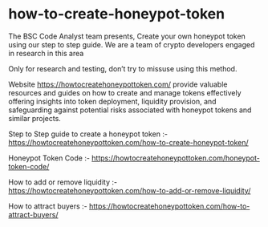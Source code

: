 # how-to-create-honeypot-token

The BSC Code Analyst team presents, Create your own honeypot token using our step to step guide. We are a team of crypto developers engaged in research in this area

Only for research and testing, don’t try to missuse using this method.

Website https://howtocreatehoneypottoken.com/ provide valuable resources and guides on how to create and manage tokens effectively offering insights into token deployment, liquidity provision, and safeguarding against potential risks associated with honeypot tokens and similar projects.

Step to Step guide to create a honeypot token :- https://howtocreatehoneypottoken.com/how-to-create-honeypot-token/

Honeypot Token Code :- https://howtocreatehoneypottoken.com/honeypot-token-code/

How to add or remove liquidity :- https://howtocreatehoneypottoken.com/how-to-add-or-remove-liquidity/

How to attract buyers :- https://howtocreatehoneypottoken.com/how-to-attract-buyers/


